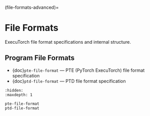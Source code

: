 (file-formats-advanced)=

# File Formats

ExecuTorch file format specifications and internal structure.

## Program File Formats

- {doc}`pte-file-format` — PTE (PyTorch ExecuTorch) file format specification
- {doc}`ptd-file-format` — PTD file format specification

```{toctree}
:hidden:
:maxdepth: 1

pte-file-format
ptd-file-format
